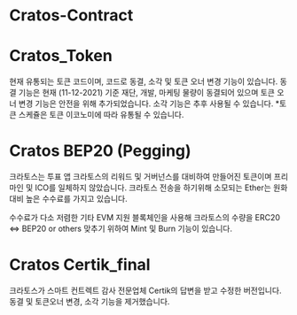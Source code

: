 # Cratos-Contract

# Cratos_Token 
현재 유통되는 토큰 코드이며, 
코드로 동결, 소각 및 토큰 오너 변경 기능이 있습니다. 
동결 기능은 현재 (11-12-2021) 기준 재단, 개발, 마케팅 물량이 동결되어 있으며 
토큰 오너 변경 기능은 안전을 위해 추가되었습니다.
소각 기능은 추후 사용될 수 있습니다.
*토큰 스케쥴은 토큰 이코노미에 따라 유통될 수 있습니다.

# Cratos BEP20 (Pegging)
크라토스는 투표 앱 크라토스의 리워드 및 거버넌스를 대비하여 만들어진 토큰이며
프리마인 및 ICO를 일체하지 않았습니다.
크라토스 전송을 하기위해 소모되는 Ether는 원화대비 높은 수수료를 가지고 있습니다.

수수료가 다소 저렴한 기타 EVM 지원 블록체인을 사용해 크라토스의 수량을 ERC20 <=> BEP20 or others
맞추기 위하여 Mint 및 Burn 기능이 있습니다.

# Cratos Certik_final
크라토스가 스마트 컨트렉트 감사 전문업체 Certik의 답변을 받고 수정한 버전입니다.
동결 및 토큰오너 변경, 소각 기능을 제거했습니다.
